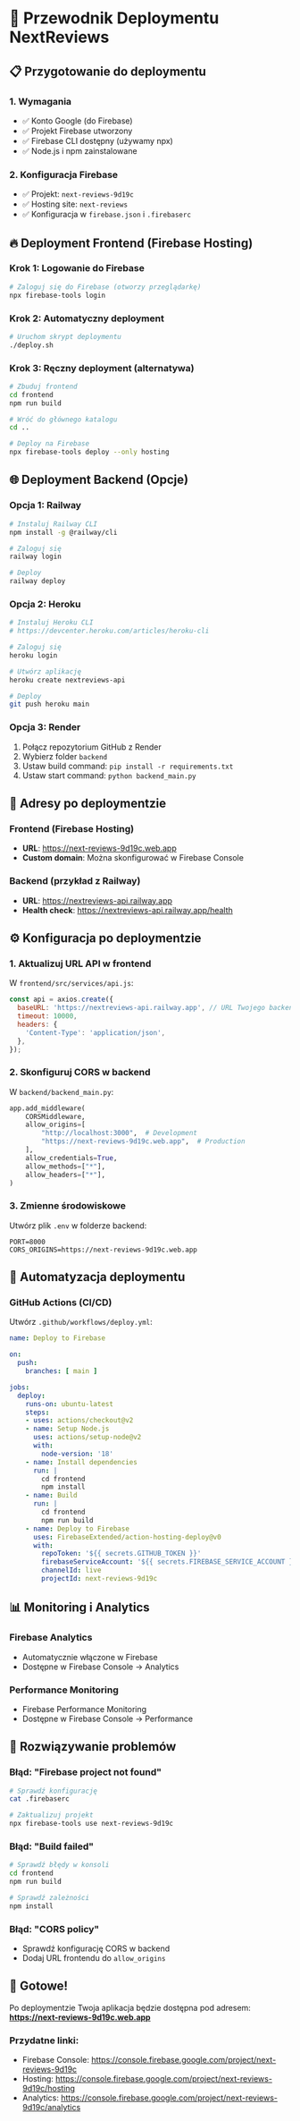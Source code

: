 # 🚀 Przewodnik Deploymentu NextReviews

## 📋 **Przygotowanie do deploymentu**

### **1. Wymagania**
- ✅ Konto Google (do Firebase)
- ✅ Projekt Firebase utworzony
- ✅ Firebase CLI dostępny (używamy npx)
- ✅ Node.js i npm zainstalowane

### **2. Konfiguracja Firebase**
- ✅ Projekt: `next-reviews-9d19c`
- ✅ Hosting site: `next-reviews`
- ✅ Konfiguracja w `firebase.json` i `.firebaserc`

## 🔥 **Deployment Frontend (Firebase Hosting)**

### **Krok 1: Logowanie do Firebase**
```bash
# Zaloguj się do Firebase (otworzy przeglądarkę)
npx firebase-tools login
```

### **Krok 2: Automatyczny deployment**
```bash
# Uruchom skrypt deploymentu
./deploy.sh
```

### **Krok 3: Ręczny deployment (alternatywa)**
```bash
# Zbuduj frontend
cd frontend
npm run build

# Wróć do głównego katalogu
cd ..

# Deploy na Firebase
npx firebase-tools deploy --only hosting
```

## 🌐 **Deployment Backend (Opcje)**

### **Opcja 1: Railway**
```bash
# Instaluj Railway CLI
npm install -g @railway/cli

# Zaloguj się
railway login

# Deploy
railway deploy
```

### **Opcja 2: Heroku**
```bash
# Instaluj Heroku CLI
# https://devcenter.heroku.com/articles/heroku-cli

# Zaloguj się
heroku login

# Utwórz aplikację
heroku create nextreviews-api

# Deploy
git push heroku main
```

### **Opcja 3: Render**
1. Połącz repozytorium GitHub z Render
2. Wybierz folder `backend`
3. Ustaw build command: `pip install -r requirements.txt`
4. Ustaw start command: `python backend_main.py`

## 📱 **Adresy po deploymentzie**

### **Frontend (Firebase Hosting)**
- **URL**: https://next-reviews-9d19c.web.app
- **Custom domain**: Można skonfigurować w Firebase Console

### **Backend (przykład z Railway)**
- **URL**: https://nextreviews-api.railway.app
- **Health check**: https://nextreviews-api.railway.app/health

## ⚙️ **Konfiguracja po deploymentzie**

### **1. Aktualizuj URL API w frontend**
W `frontend/src/services/api.js`:
```javascript
const api = axios.create({
  baseURL: 'https://nextreviews-api.railway.app', // URL Twojego backendu
  timeout: 10000,
  headers: {
    'Content-Type': 'application/json',
  },
});
```

### **2. Skonfiguruj CORS w backend**
W `backend/backend_main.py`:
```python
app.add_middleware(
    CORSMiddleware,
    allow_origins=[
        "http://localhost:3000",  # Development
        "https://next-reviews-9d19c.web.app",  # Production
    ],
    allow_credentials=True,
    allow_methods=["*"],
    allow_headers=["*"],
)
```

### **3. Zmienne środowiskowe**
Utwórz plik `.env` w folderze backend:
```env
PORT=8000
CORS_ORIGINS=https://next-reviews-9d19c.web.app
```

## 🔧 **Automatyzacja deploymentu**

### **GitHub Actions (CI/CD)**
Utwórz `.github/workflows/deploy.yml`:
```yaml
name: Deploy to Firebase

on:
  push:
    branches: [ main ]

jobs:
  deploy:
    runs-on: ubuntu-latest
    steps:
    - uses: actions/checkout@v2
    - name: Setup Node.js
      uses: actions/setup-node@v2
      with:
        node-version: '18'
    - name: Install dependencies
      run: |
        cd frontend
        npm install
    - name: Build
      run: |
        cd frontend
        npm run build
    - name: Deploy to Firebase
      uses: FirebaseExtended/action-hosting-deploy@v0
      with:
        repoToken: '${{ secrets.GITHUB_TOKEN }}'
        firebaseServiceAccount: '${{ secrets.FIREBASE_SERVICE_ACCOUNT }}'
        channelId: live
        projectId: next-reviews-9d19c
```

## 📊 **Monitoring i Analytics**

### **Firebase Analytics**
- Automatycznie włączone w Firebase
- Dostępne w Firebase Console → Analytics

### **Performance Monitoring**
- Firebase Performance Monitoring
- Dostępne w Firebase Console → Performance

## 🚨 **Rozwiązywanie problemów**

### **Błąd: "Firebase project not found"**
```bash
# Sprawdź konfigurację
cat .firebaserc

# Zaktualizuj projekt
npx firebase-tools use next-reviews-9d19c
```

### **Błąd: "Build failed"**
```bash
# Sprawdź błędy w konsoli
cd frontend
npm run build

# Sprawdź zależności
npm install
```

### **Błąd: "CORS policy"**
- Sprawdź konfigurację CORS w backend
- Dodaj URL frontendu do `allow_origins`

## 🎉 **Gotowe!**

Po deploymentzie Twoja aplikacja będzie dostępna pod adresem:
**https://next-reviews-9d19c.web.app**

### **Przydatne linki:**
- Firebase Console: https://console.firebase.google.com/project/next-reviews-9d19c
- Hosting: https://console.firebase.google.com/project/next-reviews-9d19c/hosting
- Analytics: https://console.firebase.google.com/project/next-reviews-9d19c/analytics
